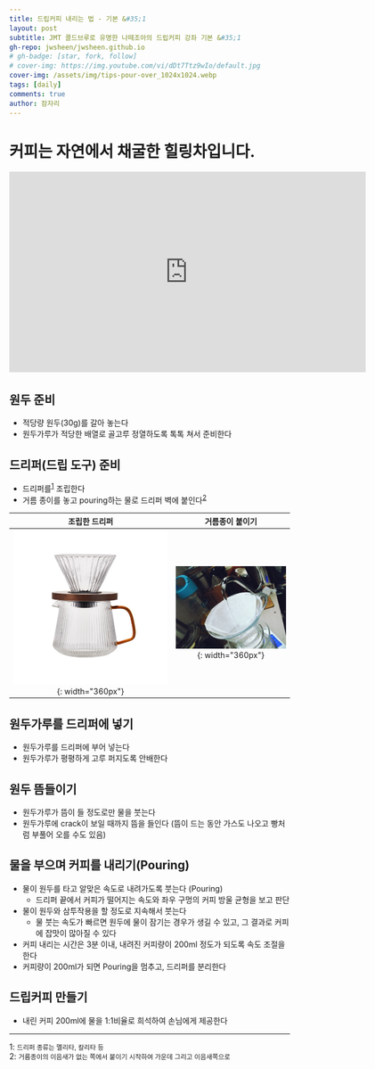 ```yaml
---
title: 드립커피 내리는 법 - 기본 &#35;1
layout: post
subtitle: JMT 콜드브루로 유명한 나떼조아의 드립커피 강좌 기본 &#35;1
gh-repo: jwsheen/jwsheen.github.io
# gh-badge: [star, fork, follow]
# cover-img: https://img.youtube.com/vi/dDt7Ttz9wIo/default.jpg
cover-img: /assets/img/tips-pour-over_1024x1024.webp
tags: [daily]
comments: true
author: 잠자리
---
```


# 커피는 자연에서 채굴한 힐링차입니다.
<iframe width="640" height="360" src="https://www.youtube.com/embed/dDt7Ttz9wIo" title="드립커피 내리는 방법" frameborder="0" allow="accelerometer; autoplay; clipboard-write; encrypted-media; gyroscope; picture-in-picture; web-share" allowfullscreen></iframe>

## 원두 준비
* 적당량 원두(30g)를 갈아 놓는다
* 원두가루가 적당한 배열로 골고루 정열하도록 톡톡 쳐서 준비한다

## 드리퍼(드립 도구) 준비
* 드리퍼를<sup>[1](#footnote_1)</sup> 조립한다
* 거름 종이를 놓고 pouring하는 물로 드리퍼 벽에 붙인다<sup>[2](#footnote_2)</sup>

| 조립한 드리퍼 | 거름종이 붙이기 |
| :---: | :---: |
|![](/assets/img/coffee_dripper.webp){: width="360px"}|![](/assets/img/거름종이_붙인다.jfif){: width="360px"} |

## 원두가루를 드리퍼에 넣기
* 원두가루를 드리퍼에 부어 넣는다 
* 원두가루가 평평하게 고루 퍼지도록 안배한다

## 원두 뜸들이기
* 원두가루가 뜸이 들 정도로만 물을 붓는다
* 원두가루에 crack이 보일 때까지 뜸을 들인다 (뜸이 드는 동안 가스도 나오고 빵처럼 부풀어 오를 수도 있음)

## 물을 부으며 커피를 내리기(Pouring)
* 물이 원두를 타고 알맞은 속도로 내려가도록 붓는다 (Pouring)
    * 드리퍼 끝에서 커피가 떨어지는 속도와 좌우 구멍의 커피 방울 균형을 보고 판단
* 물이 원두와 삼투작용을 할 정도로 지속해서 붓는다 
    * 물 붓는 속도가 빠르면 원두에 물이 잠기는 경우가 생길 수 있고, 그 결과로 커피에 잡맛이 많아질 수 있다
* 커피 내리는 시간은 3분 이내, 내려진 커피량이 200ml 정도가 되도록 속도 조절을 한다
* 커피량이 200ml가 되면 Pouring을 멈추고, 드리퍼를 분리한다

## 드립커피 만들기
* 내린 커피 200ml에 물을 1:1비율로 희석하여 손님에게 제공한다


***
<a name="#footnote_1">1</a>: <small>드리퍼 종류는 멜리타, 칼리타 등</small>  
<a name="#footnote_2">2</a>: <small>거름종이의 이음새가 없는 쪽에서 붙이기 시작하여 가운데 그리고 이음새쪽으로</small>